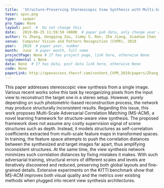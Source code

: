 ```yaml
---
title:  'Structure-Preserving Stereoscopic View Synthesis with Multi-Scale Adversarial Correlation Matching'  #  Paper title, covered by ''
teser: spsv.png
type:   spaper
pro_type: None
layout: post  #  Do not change this
date:   2019-06-25 11:59:59 +0800  # paper pub data, only change year and month according to this format
author: Yu Zhang, Dongqing Zou, Jimmy S. Ren, Zhe Jiang, Xiaohao Chen  # authors information
venue:  Computer Vision and Pattern Recognition (CVPR), 2019
year:   2019  # paper year, number
month:  June  # paper month, full name
projectPage: None # If has project page, link here, otherwise None
supplemental : None
data: None  # If has data, post data link here, otherwise None
code: None
paperLink: http://openaccess.thecvf.com/content_CVPR_2019/papers/Zhang_Structure-Preserving_Stereoscopic_View_Synthesis_With_Multi-Scale_Adversarial_Correlation_Matching_CVPR_2019_paper.pdf
---
```


This paper addresses stereoscopic view synthesis from a single image. Various recent works solve this task by reorganizing pixels from the input view to reconstruct the target one in a stereo setup. However, purely depending on such photometric-based reconstruction process, the network may produce structurally inconsistent results. Regarding this issue, this work proposes Multi-Scale Adversarial Correlation Matching (MS-ACM), a novel learning framework for structure-aware view synthesis. The proposed framework does not assume any costly supervision signal of scene structures such as depth. Instead, it models structures as self-correlation coefficients extracted from multi-scale feature maps in transformed spaces. In training, the feature space attempts to push the correlation distances between the synthesized and target images far apart, thus amplifying inconsistent structures. At the same time, the view synthesis network minimizes such correlation distances by fixing mistakes it makes. With such adversarial training, structural errors of different scales and levels are iteratively discovered and reduced, preserving both global layouts and fine-grained details. Extensive experiments on the KITTI benchmark show that MS-ACM improves both visual quality and the metrics over existing methods when plugged into recent view synthesis architectures.

